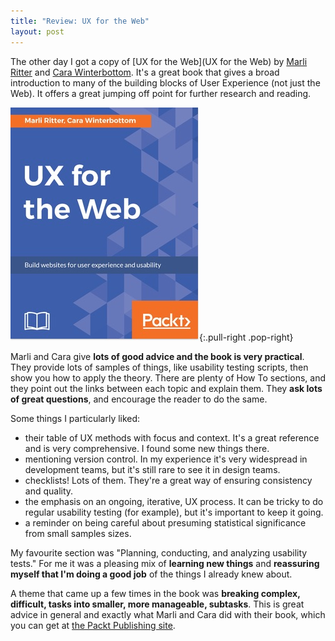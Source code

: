 ```yaml
---
title: "Review: UX for the Web"
layout: post
---
```


The other day I got a copy of [UX for the Web](UX for the Web) by
[Marli Ritter](https://www.linkedin.com/in/marliritter/) and [Cara Winterbottom](https://www.linkedin.com/in/carawinterbottom/). It's a great book that gives a broad introduction to many of the building blocks of User Experience (not just the Web). It offers a great jumping off point for further research and reading.

[![](/img/2017/11/ux-for-the-web.jpg)](https://www.packtpub.com/web-development/ux-web){:.pull-right .pop-right}

Marli and Cara give **lots of good advice and the book is very practical**. They provide lots of samples of things, like usability testing scripts, then show you how to apply the theory. There are plenty of How To sections, and they point out the links between each topic and explain them. They **ask lots of great questions**, and encourage the reader to do the same.

Some things I particularly liked:

- their table of UX methods with focus and context. It's a great reference and is very comprehensive. I found some new things there.
- mentioning version control. In my experience it's very widespread in development teams, but it's still rare to see it in design teams.
- checklists! Lots of them. They're a great way of ensuring consistency and quality.
- the emphasis on an ongoing, iterative, UX process. It can be tricky to do regular usability testing (for example), but it's important to keep it going.
- a reminder on being careful about presuming statistical significance from small samples sizes.

My favourite section was "Planning, conducting, and analyzing usability tests." For me it was a pleasing mix of **learning new things** and **reassuring myself that I'm doing a good job** of the things I already knew about.

A theme that came up a few times in the book was **breaking complex, difficult, tasks into smaller, more manageable, subtasks**. This is great advice in general and exactly what Marli and Cara did with their book, which you can get at [the Packt Publishing site](https://www.packtpub.com/web-development/ux-web).
